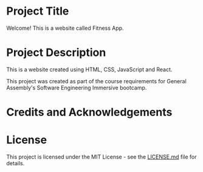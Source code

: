 # Project Title
Welcome! This is a website called Fitness App.

# Project Description
This is a website created using HTML, CSS, JavaScript and React.

This project was created as part of the course requirements for General Assembly's Software Engineering Immersive bootcamp.

# Credits and Acknowledgements

# License
This project is licensed under the MIT License - see the [LICENSE.md](https://github.com/tanruyi/fitness_app/blob/main/LICENSE) file for details.
